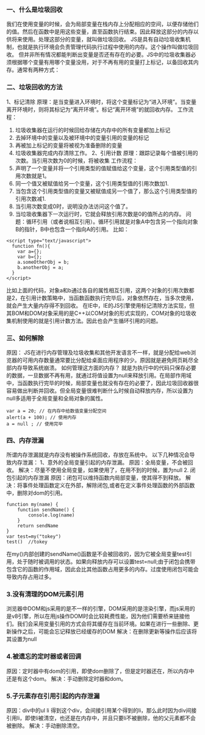  ### 一、什么是垃圾回收
我们在使用变量的时候，会为局部变量在栈内存上分配相应的空间，以便存储他们的值。然后在函数中是用这些变量，直至函数执行结束。因此释放这部分的内存以供将来使用。处理这部分的变量，就叫做垃圾回收。
JS是具有自动垃圾收集机制，也就是执行环境会负责管理代码执行过程中使用的内存。这个操作叫做垃圾回收。
但并非所有情况都能判断出变量是否还有存在的必要。JS中的垃圾收集器必须根据哪个变量有用哪个变量没用，对于不再有用的变量打上标记，以备回收其内存。通常有两种方式：
### 二、垃圾回收的方法
1、标记清除
原理：是当变量进入环境时，将这个变量标记为“进入环境”。当变量离开环境时，则将其标记为“离开环境”。标记“离开环境”的就回收内存。
工作流程：
1. 垃圾收集器在运行的时候回给存储在内存中的所有变量都加上标记
2. 去掉环境中的变量以及被环境中的变量引用的变量的标记
3. 再被加上标记的变量将被视为准备删除的变量
4. 垃圾收集器完成内存清除工作。
2、引用计数
原理：跟踪记录每个值被引用的次数。当引用次数为0的时候，将被收集
工作流程：
1. 声明了一个变量并将一个引用类型的值赋值给这个变量，这个引用类型值的引用次数就是1。
2. 同一个值又被赋值给另一个变量，这个引用类型值的引用次数加1.
3. 当包含这个引用类型值的变量又被赋值成另一个值了，那么这个引用类型值的引用次数减1.
4. 当引用次数变成0时，说明没办法访问这个值了。
5. 当垃圾收集器下一次运行时，它就会释放引用次数是0的值所占的内存。
问题：循环引用（或者说相互引用）。循环引用就是对象A中包含另一个指向对象B的指针，B中也包含一个指向A的引用。
比如：
```
<script type="text/javascript">
  function fn(){
    var a={};
    var b={};
    a.someOtherObj = b;
    b.anotherObj = a;
  }
</script>
```
比如上面的代码，对象a和b通过各自的属性相互引用，这两个对象的引用次数都是2，在引用计数策略中，当函数函数执行完毕后，对象依然存在，当多次使用，就会产生大量内存得不到回收。
在IE中，IE的JS引擎使用标记清除方法实现，但其BOM和DOM对象采用的是C++以COM对象的形式实现的，COM对象的垃圾收集机制使用的就是引用计数方法。因此也会产生循环引用的问题。
### 三、如何解除
原因：
JS在进行内存管理及垃圾收集和其他开发语言不一样，就是分配给web浏览器的可用内存数量通常要比分配给桌面应用程序的少。原因就是避免网页耗尽全部内存导致系统崩溃。
如何管理这方面的内存？
就是为执行中的代码只保存必要的数据，一旦数据不再有用，就通过将值设置为null来释放引用。在局部作用域中，当函数执行完毕的时候，局部变量也就没有存在的必要了，因此垃圾回收器很容易做出判断并回收。但全局变量很难判断什么时候自动释放内存，所以设置为null多适用于全局变量和全局对象的属性。
```
var a = 20; // 在内存中给数值变量分配空间
alert(a + 100); // 使用内存
a = null ; // 使用完毕
```
### 四、内存泄漏
所谓内存泄漏就是内存没有被操作系统回收，存放在系统中。
以下几种情况会导致内存泄漏：
1、意外的全局变量引起的内存泄漏。
     原因：全局变量，不会被回收。
     解决：尽量不使用全局变量，如果使用了，在用不到的时候，置为null
 2.    闭包引起的内存泄漏
原因：闭包可以维持函数内局部变量，使其得不到释放。
解决：将事件处理函数定义在外部，解除闭包,或者在定义事件处理函数的外部函数中，删除对dom的引用。
```
function my(name) {
    function sendName() {
        console.log(name)
    }
    return sendName
}
var test=my("tokey")
test()  //tokey
```
在my()内部创建的sendName()函数是不会被回收的，因为它被全局变量test引用，处于随时被调用的状态。如果向释放内存可以设置test=null;由于闭包会携带包含它的函数的作用域，因此会比其他函数占用更多的内存。过度使用闭包可能会导致内存占用过多。
### 3.没有清理的DOM元素引用
浏览器中DOM和js采用的是不一样的引擎，DOM采用的是渲染引擎，而js采用的是v8引擎，所以在用js操作DOM时会比较耗费性能，因为他们需要桥来链接他们。我们会采用变量引用的方式会将其缓存在当前环境。如果在进行一些删除、更新操作之后，可能会忘记释放已经缓存的DOM
解决：在删除更新等操作后应该将其设置为null
### 4.被遗忘的定时器或者回调
原因：定时器中有dom的引用，即使dom删除了，但是定时器还在，所以内存中还是有这个dom。
解决：手动删除定时器和dom。
### 5.子元素存在引用引起的内存泄漏
原因：div中的ul li  得到这个div，会间接引用某个得到的li，那么此时因为div间接引用li，即使li被清空，也还是在内存中，并且只要li不被删除，他的父元素都不会被删除。
解决：手动删除清空。